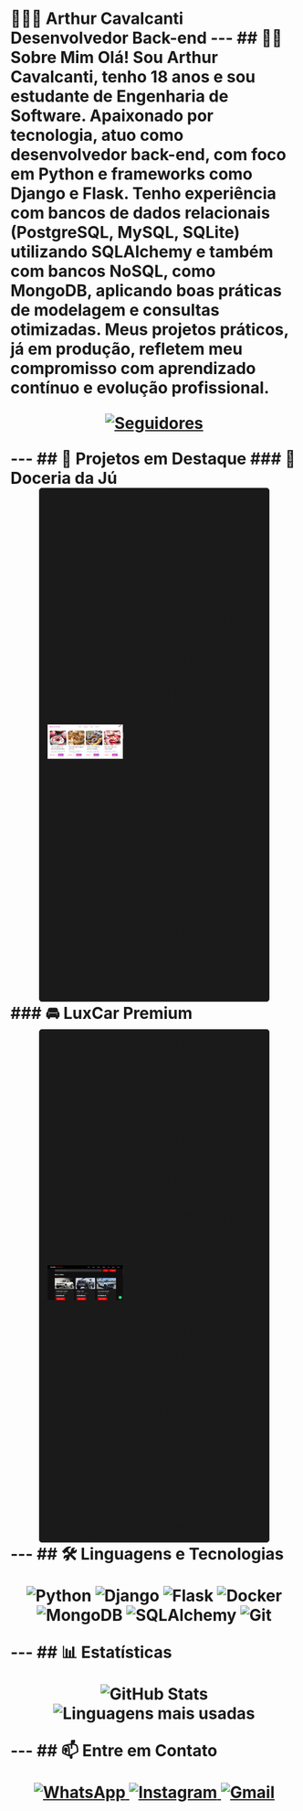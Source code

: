 # 🧑🏻‍💻 Arthur Cavalcanti **Desenvolvedor Back-end** --- ## 👨‍💻 Sobre Mim Olá! Sou **Arthur Cavalcanti**, tenho 18 anos e sou estudante de **Engenharia de Software**. Apaixonado por tecnologia, atuo como desenvolvedor **back-end**, com foco em **Python** e frameworks como **Django** e **Flask**. Tenho experiência com **bancos de dados relacionais** (PostgreSQL, MySQL, SQLite) utilizando **SQLAlchemy** e também com **bancos NoSQL**, como **MongoDB**, aplicando boas práticas de modelagem e consultas otimizadas. Meus projetos práticos, já em produção, refletem meu compromisso com aprendizado contínuo e evolução profissional. <p align="center"> <a href="https://github.com/Arthur-Cavalcanti-dev?tab=followers"> <img alt="Seguidores" title="Me siga no GitHub" src="https://custom-icon-badges.demolab.com/github/followers/Arthur-Cavalcanti-dev?color=236ad3&labelColor=1155ba&style=for-the-badge&logo=github&label=Seguidores&logoColor=white"/> </a> </p> --- ## 🚀 Projetos em Destaque ### 🍰 Doceria da Jú <table align="center" style="margin: 0 auto; width: 80%; border: 1px solid #333; border-radius: 5px; background-color: #1a1a1a;"> <tr> <td style="text-align: center; vertical-align: middle; width: 40%;"> <img src="images/doceriadaju.png" alt="Doceria da Jú" style="width: 900px; max-width: 100%;"/> </td> <td style="text-align: left; padding-left: 20px; vertical-align: middle; width: 60%;"> Site institucional desenvolvido com **Django** e **MySQL**, integrado a ferramentas Python para gerenciamento de produtos, pedidos e informações institucionais. Possui design moderno, navegação intuitiva e uma vitrine digital para exibir cardápio, história da marca e canais de contato. <br> 🔗 [Acessar projeto](https://doceriadaju.techimperium.com.br/pagina_inicial/) </td> </tr> </table> ### 🚘 LuxCar Premium <table align="center" style="margin: 0 auto; width: 80%; border: 1px solid #333; border-radius: 5px; background-color: #1a1a1a;"> <tr> <td style="text-align: center; vertical-align: middle; width: 40%;"> <img src="images/luxcarpremium.png" alt="LuxCar Premium" style="width: 700px; max-width: 100%;"/> </td> <td style="text-align: left; padding-left: 20px; vertical-align: middle; width: 60%;"> Plataforma institucional para exposição de veículos premium, desenvolvida com **Django**, **MySQL** e ferramentas Python. Inclui exibição dinâmica por categorias (elétrico, híbrido, luxo, sedan, pickup), simulação de financiamento, promoções e integração com WhatsApp. <br> 🔗 [Acessar projeto](https://luxcarpremiun.techimperium.com.br/) </td> </tr> </table> --- ## 🛠️ Linguagens e Tecnologias <p align="center"> <img src="https://img.shields.io/badge/Python-3776AB?style=for-the-badge&logo=python&logoColor=white" alt="Python"/> <img src="https://img.shields.io/badge/Django-092E20?logo=django&logoColor=fff&style=for-the-badge" alt="Django"/> <img src="https://img.shields.io/badge/Flask-000000?style=for-the-badge&logo=flask&logoColor=white" alt="Flask"/> <img src="https://img.shields.io/badge/Docker-2496ED?logo=docker&logoColor=fff&style=for-the-badge" alt="Docker"/> <img src="https://img.shields.io/badge/MongoDB-47A248?logo=mongodb&logoColor=fff&style=for-the-badge" alt="MongoDB"/> <img src="https://img.shields.io/badge/SQLAlchemy-D71F00?logo=sqlalchemy&logoColor=fff&style=for-the-badge" alt="SQLAlchemy"/> <img src="https://img.shields.io/badge/GIT-E44C30?style=for-the-badge&logo=git&logoColor=white" alt="Git"/> </p> --- ## 📊 Estatísticas <p align="center"> <img src="https://github-readme-stats.vercel.app/api?username=Arthur-Cavalcanti-dev&show_icons=true&theme=tokyonight&include_all_commits=true&locale=pt-br" alt="GitHub Stats" height="180"/> <img src="https://github-readme-stats.vercel.app/api/top-langs/?username=Arthur-Cavalcanti-dev&theme=tokyonight&layout=compact&custom_title=Tecnologias&langs_count=8" alt="Linguagens mais usadas" height="180"/> </p> --- ## 📫 Entre em Contato <p align="center"> <a href="https://wa.me/5581987229685"> <img src="https://img.shields.io/badge/WhatsApp-25D366?style=for-the-badge&logo=whatsapp&logoColor=white" alt="WhatsApp"/> </a> <a href="https://instagram.com/arthur_felipe_a.c/"> <img src="https://img.shields.io/badge/Instagram-E4405F?style=for-the-badge&logo=instagram&logoColor=white" alt="Instagram"/> </a> <a href="mailto:antunescavalcantiarthurfelipe@gmail.com"> <img src="https://img.shields.io/badge/Gmail-D14836?style=for-the-badge&logo=gmail&logoColor=white" alt="Gmail"/> </a> </p>
